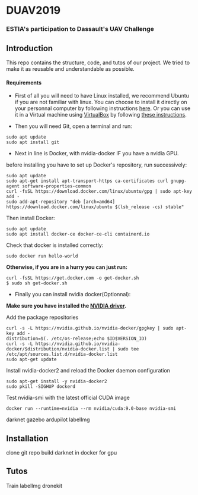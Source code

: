 # DUAV2019
### ESTIA's participation to Dassault's UAV Challenge

## Introduction

This repo contains the structure, code, and tutos of our project. We tried to make it as reusable and understandable as possible. 

#### Requirements

* First of all you will need to have Linux installed, we recommend Ubuntu if you are not familiar with linux.
You can choose to install it directly on your personnal computer by following instructions [here](https://doc.ubuntu-fr.org/installation).
Or you can use it in a Virtual machine using [VirtualBox](https://www.virtualbox.org/) by following [these instructions](https://doc.ubuntu-fr.org/virtualbox).

* Then you will need Git, open a terminal and run:
```
sudo apt update
sudo apt install git
```

* Next in line is Docker, with nvidia-docker IF you have a nvidia GPU.

before installing you have to set up Docker's repository, run successively:
```
sudo apt update
sudo apt-get install apt-transport-https ca-certificates curl gnupg-agent software-properties-common
curl -fsSL https://download.docker.com/linux/ubuntu/gpg | sudo apt-key add -
sudo add-apt-repository "deb [arch=amd64] https://download.docker.com/linux/ubuntu $(lsb_release -cs) stable"
```
Then install Docker:
```
sudo apt update
sudo apt install docker-ce docker-ce-cli containerd.io
```
Check that docker is installed correctly:
```
sudo docker run hello-world
```
**Otherwise, if you are in a hurry you can just run:**
```
curl -fsSL https://get.docker.com -o get-docker.sh
$ sudo sh get-docker.sh
```
* Finally you can install nvidia docker(Optionnal):

**Make sure you have installed the [NVIDIA driver](https://github.com/NVIDIA/nvidia-docker/wiki/Frequently-Asked-Questions#how-do-i-install-the-nvidia-driver).**

Add the package repositories
```
curl -s -L https://nvidia.github.io/nvidia-docker/gpgkey | sudo apt-key add -
distribution=$(. /etc/os-release;echo $ID$VERSION_ID)
curl -s -L https://nvidia.github.io/nvidia-docker/$distribution/nvidia-docker.list | sudo tee /etc/apt/sources.list.d/nvidia-docker.list
sudo apt-get update
```
Install nvidia-docker2 and reload the Docker daemon configuration
```
sudo apt-get install -y nvidia-docker2
sudo pkill -SIGHUP dockerd
```
Test nvidia-smi with the latest official CUDA image
```
docker run --runtime=nvidia --rm nvidia/cuda:9.0-base nvidia-smi
```

darknet
gazebo
ardupilot
labelImg


## Installation

clone git repo
build darknet in docker for gpu

## Tutos

Train
labelImg
dronekit
